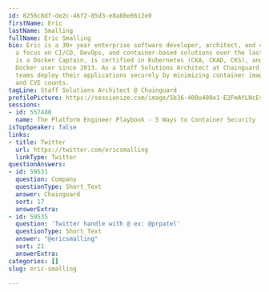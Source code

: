 ```yaml
---
id: 8256c8df-de2c-46f2-85d3-e8a88e6612e0
firstName: Eric
lastName: Smalling
fullName: Eric Smalling
bio: Eric is a 30+ year enterprise software developer, architect, and consultant with
  a focus on CI/CD, DevOps, and container-based solutions over the last decade. He
  is a Docker Captain, is certified in Kubernetes (CKA, CKAD, CKS), and has been a
  Docker user since 2013. As a Staff Solutions Architect at Chainguard, Eric helps
  teams deploy their applications securely by minimizing container image footprint
  and CVE counts.
tagLine: Staff Solutions Architect @ Chainguard
profilePicture: https://sessionize.com/image/5b36-400o400o1-E2FmAYLNcEvmaNnQXF9fJ8.jpg
sessions:
- id: 557480
  name: The Platform Engineer Playbook - 5 Ways to Container Security
isTopSpeaker: false
links:
- title: Twitter
  url: https://twitter.com/ericsmalling
  linkType: Twitter
questionAnswers:
- id: 59531
  question: Company
  questionType: Short_Text
  answer: Chainguard
  sort: 17
  answerExtra: 
- id: 59535
  question: 'Twitter handle with @ ex: @prpatel'
  questionType: Short_Text
  answer: "@ericsmalling"
  sort: 21
  answerExtra: 
categories: []
slug: eric-smalling

---
```

